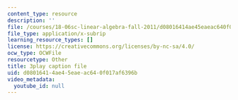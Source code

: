 ```yaml
---
content_type: resource
description: ''
file: /courses/18-06sc-linear-algebra-fall-2011/d08016414ae45eaeac640f017af6396b_6-wh6yvk6uc.vtt
file_type: application/x-subrip
learning_resource_types: []
license: https://creativecommons.org/licenses/by-nc-sa/4.0/
ocw_type: OCWFile
resourcetype: Other
title: 3play caption file
uid: d0801641-4ae4-5eae-ac64-0f017af6396b
video_metadata:
  youtube_id: null
---
```

